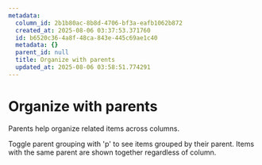 ```yaml
---
metadata:
  column_id: 2b1b80ac-8b8d-4706-bf3a-eafb1062b872
  created_at: 2025-08-06 03:37:53.371760
  id: b6520c36-4a8f-48ca-843e-445c69ae1c40
  metadata: {}
  parent_id: null
  title: Organize with parents
  updated_at: 2025-08-06 03:58:51.774291
---
```


# Organize with parents

Parents help organize related items across columns.

Toggle parent grouping with 'p' to see items grouped by their parent.
Items with the same parent are shown together regardless of column.

